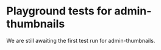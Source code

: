 # Playground tests for admin-thumbnails
We are still awaiting the first test run for admin-thumbnails.
